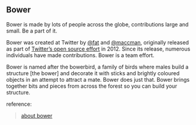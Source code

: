 ## Bower

Bower is made by lots of people across the globe, contributions large and small. Be a part of it.

Bower was created at Twitter by [@fat](https://github.com/fat) and [@maccman](https://github.com/maccman), originally released as part of [Twitter’s open source effort](https://engineering.twitter.com/opensource) in 2012. Since its release, numerous individuals have made contributions. Bower is a team effort.

Bower is named after the bowerbird, a family of birds where males build a structure [the bower] and decorate it with sticks and brightly coloured objects in an attempt to attract a mate. Bower does just that. Bower brings together bits and pieces from across the forest so you can build your structure.


reference:

> [about bower](http://bower.io/docs/about/#the-bowerbird) 